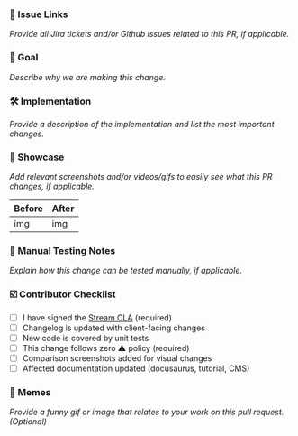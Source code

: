 ### 🔗 Issue Links
_Provide all Jira tickets and/or Github issues related to this PR, if applicable._

### 🎯 Goal

_Describe why we are making this change._

### 🛠 Implementation

_Provide a description of the implementation and list the most important changes._

### 🎨 Showcase

_Add relevant screenshots and/or videos/gifs to easily see what this PR changes, if applicable._

| Before | After |
| ------ | ----- |
|  img   |  img  |

### 🧪 Manual Testing Notes

_Explain how this change can be tested manually, if applicable._

### ☑️ Contributor Checklist

- [ ] I have signed the [Stream CLA](https://docs.google.com/forms/d/e/1FAIpQLScFKsKkAJI7mhCr7K9rEIOpqIDThrWxuvxnwUq2XkHyG154vQ/viewform) (required)
- [ ] Changelog is updated with client-facing changes
- [ ] New code is covered by unit tests
- [ ] This change follows zero ⚠️ policy (required)
- [ ] Comparison screenshots added for visual changes
- [ ] Affected documentation updated (docusaurus, tutorial, CMS)

### 🤡 Memes

_Provide a funny gif or image that relates to your work on this pull request. (Optional)_
